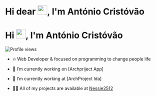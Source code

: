
<h1 align="left">Hi dear <img src="https://raw.githubusercontent.com/kaueMarques/kaueMarques/master/hi.gif" width="30px">, I'm António Cristóvão</h1>
<h1 align="left">Hi <img src="https://raw.githubusercontent.com/kaueMarques/kaueMarques/master/hi.gif" width="30px">, I'm António Cristóvão</h1>
<p align="left"> <img src="https://komarev.com/ghpvc/?username=maykbrito&color=yellow" alt="Profile views" /> </p>

- 🔥  Web Developer & focused on programming to change people life

- 🔭 I’m currently working on [Archpriject App]
- 🔭 I’m currently working at [ArchProject lda]

- 👨‍💻 All of my projects are available at [Nessie2512](https://github.com/Nessie2512)
